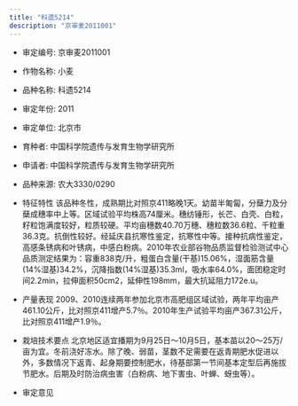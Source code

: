 ```yaml
---
title: "科遗5214"
description: "京审麦2011001"
---
```

* 审定编号:  京审麦2011001

*  作物名称:  小麦

*  品种名称:  科遗5214

*  审定年份:  2011

*  审定单位:  北京市

* 育种者:  中国科学院遗传与发育生物学研究所

*  申请者:  中国科学院遗传与发育生物学研究所

*  品种来源:  农大3330/0290

*  特征特性
该品种冬性，成熟期比对照京411略晚1天。幼苗半匍匐，分蘖力及分蘖成穗率中上等。区域试验平均株高74厘米。穗纺锤形，长芒、白壳、白粒，籽粒饱满度较好，粒质较硬。平均亩穗数40.70万穗、穗粒数36.6粒、千粒重36.3克。抗倒性较好。经延庆县抗寒性鉴定，抗寒性中等。接种抗病性鉴定，高感条锈病和叶锈病，中感白粉病。2010年农业部谷物品质监督检验测试中心品质测定结果为：容重838克/升，粗蛋白含量(干基)15.06%，湿面筋含量(14%湿基)34.2%，沉降指数(14%湿基)35.3ml，吸水率64.0%，面团稳定时间2.2min，拉伸面积50cm2，延伸性198mm，最大抗延阻力172e.u。

*  产量表现
2009、2010连续两年参加北京市高肥组区域试验，两年平均亩产461.10公斤，比对照京411增产5.7％。2010年生产试验平均亩产367.31公斤，比对照京411增产1.9％。

*  栽培技术要点
北京地区适宜播期为9月25日～10月5日，基本苗以20～25万/亩为宜。冬前浇好冻水。除了晚、弱苗，茎数不足需要在返青期肥水促进以外，多数情况下返青、起身期要控制肥水，待基部第一节间基本定型后再施拔节肥水。后期及时防治病虫害（白粉病、地下害虫、叶蝉、蚜虫等）。

*  审定意见

